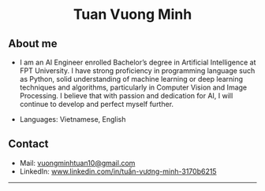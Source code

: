 <h1 align="center">Tuan Vuong Minh</h1>

## About me
- I am an AI Engineer enrolled Bachelor’s degree in Artificial Intelligence at FPT University. I have strong proficiency in programming language such as Python, solid understanding of machine learning or deep learning techniques and algorithms, particularly in Computer Vision and Image Processing. I believe that with passion and dedication for AI, I will continue to develop and perfect myself further.

- Languages: Vietnamese, English

## Contact
- Mail: vuongminhtuan10@gmail.com
- LinkedIn: www.linkedin.com/in/tuấn-vương-minh-3170b6215
---
